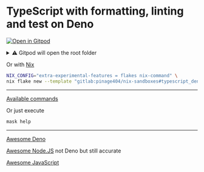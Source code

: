 # TypeScript with formatting, linting and test on Deno

[![Open in Gitpod](https://gitpod.io/button/open-in-gitpod.svg)](https://gitpod.io/#WORKDIR=typescript_deno/https://gitlab.com/pinage404/nix-sandboxes)

<details>
<summary>⚠️ Gitpod will open the root folder</summary>

Due to
[some limitations of Gitpod](https://github.com/gitpod-io/gitpod/issues/5521),
we cannot simply open a sub-folder

Opening in Gitpod will open the root folder

Two terminals will be opened :

1. the first in the root folder
2. the second in the target folder

Both terminals automatically load the environment of their current folder

![Screenshot of Gitpod showing two terminals open, the second being open in the target folder](../gitpod.png)

</details>

Or with [Nix](https://nixos.org)

```sh
NIX_CONFIG="extra-experimental-features = flakes nix-command" \
nix flake new --template "gitlab:pinage404/nix-sandboxes#typescript_deno" ./your_new_project_directory
```

---

[Available commands](./maskfile.md)

Or just execute

```sh
mask help
```

---

[Awesome Deno](https://github.com/denolib/awesome-deno)

[Awesome Node.JS](https://github.com/sindresorhus/awesome-nodejs#contents) not
Deno but still accurate

[Awesome JavaScript](https://github.com/sorrycc/awesome-javascript#readme)
